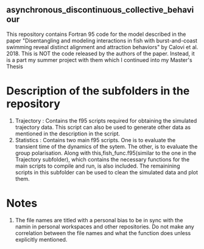 ## asynchronous_discontinuous_collective_behaviour
This repository contains Fortran 95 code for the model described in the paper "Disentangling and modeling interactions in fish with burst-and-coast swimming reveal distinct alignment and attraction behaviors" by Calovi et al. 2018. This is NOT the code released by the authors of the paper. Instead, it is a part my summer project with them which I continued into my Master's Thesis

# Description of the subfolders in the repository
1. Trajectory : Contains the f95 scripts required for obtaining the simulated trajectory data. This script can also be used to generate other data as mentioned in the description in the script.
2. Statistics : Contains two main f95 scripts. One is to evaluate the transient time of the dynamics of the sytem. The other, is to evaluate the group polarisation. Along with this,fish_func.f95(similar to the one in the Trajectory subfolder), which contains the necessary functions for the main scripts to compile and run, is also included. The remainining scripts in this subfolder can be used to clean the simulated data and plot them. 

# Notes
1. The file names are titled with a personal bias to be in sync with the namin in personal workspaces and other repositories. Do not make any correlation between the file names and what the function does unless explicitly mentioned.
